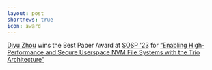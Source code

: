 ```yaml
---
layout: post
shortnews: true
icon: award
---
```


[Diyu Zhou](https://zhou-diyu.github.io/) wins the Best Paper Award at [SOSP '23](https://sosp2023.mpi-sws.org/) for [“Enabling High-Performance and Secure Userspace NVM File Systems with the Trio Architecture”](https://zhou-diyu.github.io/files/trio-sosp23.pdf)
